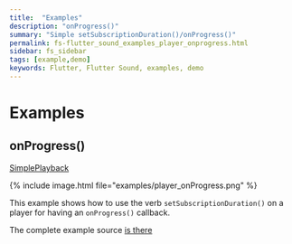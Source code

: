 ```yaml
---
title:  "Examples"
description: "onProgress()"
summary: "Simple setSubscriptionDuration()/onProgress()"
permalink: fs-flutter_sound_examples_player_onprogress.html
sidebar: fs_sidebar
tags: [example,demo]
keywords: Flutter, Flutter Sound, examples, demo
---
```

# Examples


## onProgress()

[SimplePlayback](https://github.com/dooboolab/flutter_sound/blob/master/flutter_sound/example/lib/player_onProgress/player_onProgress.dart)

{% include image.html file="examples/player_onProgress.png" %}

This example shows how to use the verb `setSubscriptionDuration()` on a player for having an `onProgress()` callback.


The complete example source [is there](https://github.com/dooboolab/flutter_sound/blob/master/flutter_sound/example/lib/player_onProgress/player_onProgress.dart)
